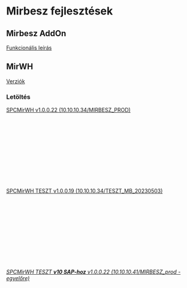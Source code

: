 <script type="text/javascript" src="js/jquery.min.js"></script>
<script type="text/javascript" src="js/qrcode.js"></script>

# Mirbesz fejlesztések

## Mirbesz AddOn

[Funkcionális leírás](mirbesz-addon.docs/mirbesz-addon-dok-v0.0.0.0.md)

## MirWH

[Verziók](mirwh.docs/verziok.md)

### Letöltés

<a href="download/com.spc.mirwh.apk" download>SPCMirWH v1.0.0.22 (10.10.10.34/MIRBESZ_PROD)</a>
<div id="qrcodemirwh" style="width:100px; height:100px; margin:25px;"></div>

<br/><br/>

<a href="download/com.spc.mirwhteszt.apk" download>SPCMirWH TESZT v1.0.0.19 (10.10.10.34/TESZT_MB_20230503)</a>
<div id="qrcodemirwhteszt" style="width:100px; height:100px; margin:25px;"></div>

<br/><br/>

<a href="download/com.spc.mirwh10teszt.apk" download><i>SPCMirWH TESZT <b>v10 SAP-hoz</b> v1.0.0.22 (10.10.10.41/MIRBESZ_prod - egyelőre)</i></a>
<div id="qrcodemirwhteszt10" style="width:100px; height:100px; margin:25px;"></div>

<br/><br/>



<script type="text/javascript">
var qrcodemirwh = new QRCode(document.getElementById("qrcodemirwh"), {
    text   : "https://SpecSD.github.io/download/com.spc.mirwh.apk",
	width  : 100,
	height : 100
});
var qrcodemirwhteszt = new QRCode(document.getElementById("qrcodemirwhteszt"), {
    text   : "https://SpecSD.github.io/download/com.spc.mirwhteszt.apk",
	width  : 100,
	height : 100
});
var qrcodemirwhteszt = new QRCode(document.getElementById("qrcodemirwhteszt10"), {
    text   : "https://SpecSD.github.io/download/com.spc.mirwh10teszt.apk",
	width  : 100,
	height : 100
});

</script>